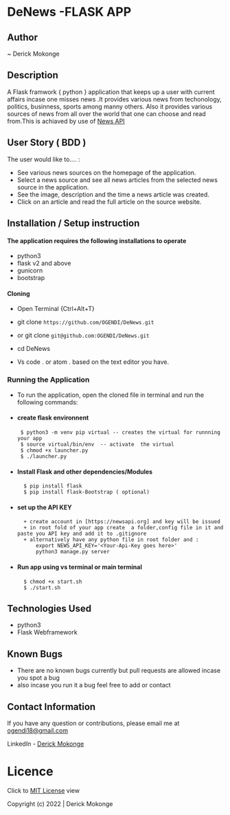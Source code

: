 # DeNews -FLASK APP
## Author

~ Derick Mokonge
## Description

A Flask framwork { python } application that keeps up a user with current affairs incase one misses news .It provides various news from techonology, politics, businness, sports among manny others. Also it provides various sources of news from all over the world that one can choose and read from.This is achiaved by use of [News API](https://newsapi.org/)

## User Story ( BDD ) 
The user would like to.... :
+  See various news sources on the homepage of the application.
+  Select a news source and see all news articles from the selected news source in the application.
+  See the image, description and the time a news article was created.
+  Click on an article and read the full article on the source website.




## Installation / Setup instruction

#### The application requires the following installations to operate 
* python3
* flask v2 and above
* gunicorn
* bootstrap

#### Cloning

* Open Terminal {Ctrl+Alt+T}

* git clone ``https://github.com/OGENDI/DeNews.git``

 + or
 git clone ``git@github.com:OGENDI/DeNews.git``

* cd DeNews

* Vs code . or atom . based on the text editor you have.

### Running the Application
* To run the application, open the cloned file in terminal and run the following commands:
 * #### create flask environnent
        $ python3 -m venv pip virtual -- creates the virtual for runnning your app      
        $ source virtual/bin/env  -- activate  the virtual
        $ chmod +x launcher.py
        $ ./launcher.py
* #### Install Flask and other dependencies/Modules
        $ pip install flask
        $ pip install flask-Bootstrap ( optional)
* #### set up the API KEY
        + create account in [https://newsapi.org] and key will be issued
        + in root fold of your app create  a folder,config file in it and paste you API key and add it to .gitignore
        + alternatively have any python file in root folder and :
            export NEWS_API_KEY='<Your-Api-Key goes here>'
            python3 manage.py server
* #### Run app using vs terminal or main terminal
        $ chmod +x start.sh
        $ ./start.sh


## Technologies Used

* python3
* Flask Webframework


## Known Bugs
* There are no known bugs currently but pull requests are allowed incase you spot a bug
* also incase you run it a bug feel free to add or contact

## Contact Information 

If you have any question or contributions, please email me at [ogendi18@gmail.com](ogendi18@gmail.com)

LinkedIn - [Derick Mokonge](https://www.linkedin.com/in/derick-ogendi/)



# Licence

Click to  [MIT License](Licence) view

 Copyright (c) 2022 | Derick Mokonge